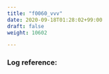 ```yaml
---
title: "f0060_vvv"
date: 2020-09-18T01:28:02+99:00
draft: false
weight: 10602

---
```


### Log reference: <no value>

```
